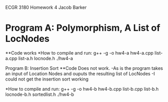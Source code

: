ECGR 3180
Homework 4
Jacob Barker


# Program A: Polymorphism, A List of LocNodes
**Code works
*How to compile and run:
	g++ -g -o hw4-a hw4-a.cpp list-a.cpp list-a.h locnode.h
	./hw4-a

Program B: Insertion Sort
**Code Does not work. 
	-As is the program takes an input of Location Nodes and ouputs the resulting list of LocNodes
	-I could not get the insertion sort working

*How to compile and run:
	g++ -g -o hw4-b hw4-b.cpp list-b.cpp list-b.h locnode-b.h sortedlist.h
	./hw4-b
	
